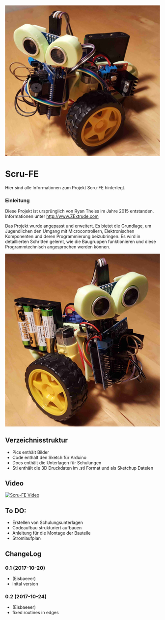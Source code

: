 ![Logo](Pics/scru-fe01.jpg)
# Scru-FE

Hier sind alle Informationen zum Projekt Scru-FE hinterlegt.

### Einleitung 
Diese Projekt ist ursprünglich von Ryan Theiss im Jahre 2015 entstanden.
Informationen unter http://www.ZExtrude.com

Das Projekt wurde angepasst und erweitert. Es bietet die Grundlage, um Jugendlichen den Umgang mit Microcontrollern, Elektronischen Komponenten und deren Programmierung beizubringen.
Es wird in detaillierten Schritten gelernt, wie die Baugruppen funktionieren und diese Programmtechnisch angesprochen werden können.
 
![Scru-FE](Pics/scru-fe02.jpg?raw=true "Scru-FE")

## Verzeichnisstruktur
* Pics enthält Bilder
* Code enthält den Sketch für Arduino
* Docs enthält die Unterlagen für Schulungen
* Stl enthält die 3D Druckdaten im .stl Format und als Sketchup Dateien

## Video
[![Scru-FE Video](https://img.youtube.com/vi/A-mk7sX8nM0/0.jpg)](https://www.youtube.com/watch?v=A-mk7sX8nM0)

## To DO:
* Erstellen von Schulungsunterlagen
* Codeaufbau strukturiert aufbauen
* Anleitung für die Montage der Bauteile
* Stromlaufplan

## ChangeLog

### 0.1 (2017-10-20)
* (Eisbaeeer)
* inital version
### 0.2 (2017-10-24)
* (Eisbaeeer)
* fixed routines in edges